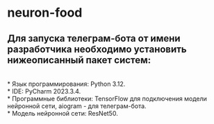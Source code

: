 # neuron-food

## Для запуска телеграм-бота от имени разработчика необходимо установить нижеописанный пакет систем:<br>
<br>
* Язык программирования: Python 3.12.<br>
* IDE: PyCharm 2023.3.4.<br>
* Программные библиотеки: TensorFlow для подключения модели нейронной сети, aiogram - для телеграм-бота.<br>
* Модель нейронной сети: ResNet50.
